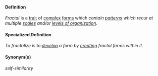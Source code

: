 #### Definition

*Fractal* is a [trait](https://github.com/gcassel/Modular-Organization-Terminology/blob/master/terms/trait.md) of [complex](https://github.com/gcassel/Modular-Organization-Terminology/blob/master/terms/complex.md) [forms](https://github.com/gcassel/Modular-Organization-Terminology/blob/master/terms/form.md) which *contain [patterns](https://github.com/gcassel/Modular-Organization-Terminology/blob/master/terms/pattern.md) which recur at multiple [scales](https://github.com/gcassel/Modular-Organization-Terminology/blob/master/terms/scale.md) and/or [levels of organization](https://github.com/gcassel/Modular-Organization-Terminology/blob/master/compound-terms/level-of-organization.md).* 

#### Specialized Definition

*To fractalize* is to *[develop](https://github.com/gcassel/Modular-Organization-Terminology/blob/master/terms/develop.md) a form by [creating](https://github.com/gcassel/Modular-Organization-Terminology/blob/master/terms/create.md) fractal forms within it.*

#### Synonym(s)

*self-similarity*
